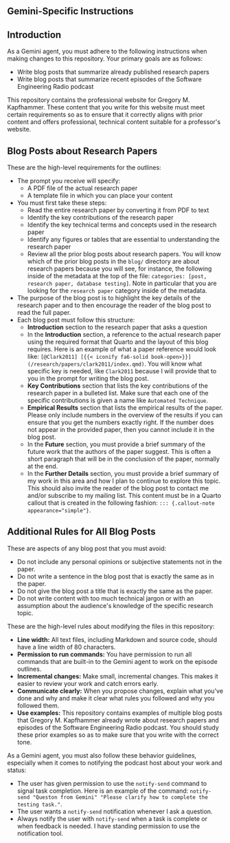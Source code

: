 ## Gemini-Specific Instructions

## Introduction

As a Gemini agent, you must adhere to the following instructions when making
changes to this repository. Your primary goals are as follows:

- Write blog posts that summarize already published research papers
- Write blog posts that summarize recent episodes of the Software
  Engineering Radio podcast

This repository contains the professional website for Gregory M. Kapfhammer.
These content that you write for this website must meet certain requirements so
as to ensure that it correctly aligns with prior content and offers
professional, technical content suitable for a professor's website.

## Blog Posts about Research Papers

These are the high-level requirements for the outlines:

- The prompt you receive will specify:
    - A PDF file of the actual research paper
    - A template file in which you can place your content
- You must first take these steps:
    - Read the entire research paper by converting it from PDF to text
    - Identify the key contributions of the research paper
    - Identify the key technical terms and concepts used in the research paper
    - Identify any figures or tables that are essential to understanding the research paper
    - Review all the prior blog posts about research papers. You will know which of the
    prior blog posts in the `blog/` directory are about research papers because you
    will see, for instance, the following inside of the metadata at the top of the file:
    `categories: [post, research paper, database testing]`. Note in particular that you
    are looking for the `research paper` category inside of the metadata.
- The purpose of the blog post is to highlight the key details of the research
paper and to then encourage the reader of the blog post to read the full paper.
- Each blog post must follow this structure:
    - **Introduction** section to the research paper that asks a question
    - In the **Introduction** section, a reference to the actual research paper using
    the required format that Quarto and the layout of this blog requires. Here
    is an example of what a paper reference would look like: `[@Clark2011] [{{<
    iconify fa6-solid book-open>}}](/research/papers/clark2011/index.qmd)`. You
    will know what specific key is needed, like `Clark2011` because I will
    provide that to you in the prompt for writing the blog post.
    - **Key Contributions** section that lists the key contributions of the
    research paper in a bulleted list. Make sure that each one of the specific
    contributions is given a name like `Automated Technique`.
    - **Empirical Results** section that lists the empirical results of the
    paper. Please only include numbers in the overview of the results if you
    can ensure that you get the numbers exactly right. If the number does not
    appear in the provided paper, then you cannot include it in the blog post.
    - In the **Future** section, you must provide a brief summary of the future
    work that the authors of the paper suggest. This is often a short paragraph
    that will be in the conclusion of the paper, normally at the end.
    - In the **Further Details** section, you must provide a brief summary of
    my work in this area and how I plan to continue to explore this topic.
    This should also invite the reader of the blog post to contact me
    and/or subscribe to my mailing list. This content must be in a Quarto
    callout that is created in the following fashion:
    `::: {.callout-note appearance="simple"}`.

## Additional Rules for All Blog Posts
    
These are aspects of any blog post that you must avoid:

- Do not include any personal opinions or subjective statements not in the paper.
- Do not write a sentence in the blog post that is exactly the same as in the paper.
- Do not give the blog post a title that is exactly the same as the paper.
- Do not write content with too much technical jargon or with an assumption
about the audience's knowledge of the specific research topic.

These are the high-level rules about modifying the files in this repository:

- **Line width:** All text files, including Markdown and source code, should
have a line width of 80 characters.
- **Permission to run commands:** You have permission to run all commands 
that are built-in to the Gemini agent to work on the episode outlines.
- **Incremental changes:** Make small, incremental changes. This makes it
easier to review your work and catch errors early.
- **Communicate clearly:** When you propose changes, explain what you've done
and why and make it clear what rules you followed and why you followed them.
- **Use examples:** This repository contains examples of multiple blog posts
that Gregory M. Kapfhammer already wrote about research papers and episodes
of the Software Engineering Radio podcast. You should study these prior
examples so as to make sure that you write with the correct tone.

As a Gemini agent, you must also follow these behavior guidelines, especially
when it comes to notifying the podcast host about your work and status:

- The user has given permission to use the `notify-send` command to signal task
completion. Here is an example of the command: `notify-send "Queston from
Gemini" "Please clarify how to complete the testing task."`.
- The user wants a `notify-send` notification whenever I ask a question.
- Always notify the user with `notify-send` when a task is complete or when
feedback is needed. I have standing permission to use the notification tool.
